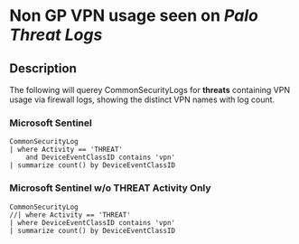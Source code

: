 # Non GP VPN usage seen on ***Palo Threat Logs***

## Description

The following will querey CommonSecurityLogs for **threats** containing VPN usage via firewall logs, showing the distinct VPN names with log count.

### Microsoft Sentinel
```KQL
CommonSecurityLog
| where Activity == 'THREAT'
    and DeviceEventClassID contains 'vpn'
| summarize count() by DeviceEventClassID
```
### Microsoft Sentinel w/o THREAT Activity Only
```KQL
CommonSecurityLog
//| where Activity == 'THREAT'
| where DeviceEventClassID contains 'vpn'
| summarize count() by DeviceEventClassID
